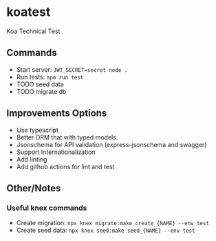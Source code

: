 # koatest
Koa Technical Test

## Commands

 * Start server: `JWT_SECRET=secret node .`
 * Run tests: `npm run test`
 * TODO seed data
 * TODO migrate db

## Improvements Options

 * Use typescript 
 * Better ORM that with typed models.
 * Jsonschema for API validation (express-jsonschema and swagger)
 * Support Internationalization
 * Add linting
 * Add github actions for lint and test

## Other/Notes

### Useful knex commands

 * Create migration: `npx knex migrate:make create_{NAME} --env test`
 * Create seed data: `npx knex seed:make seed_{NAME} --env test`

